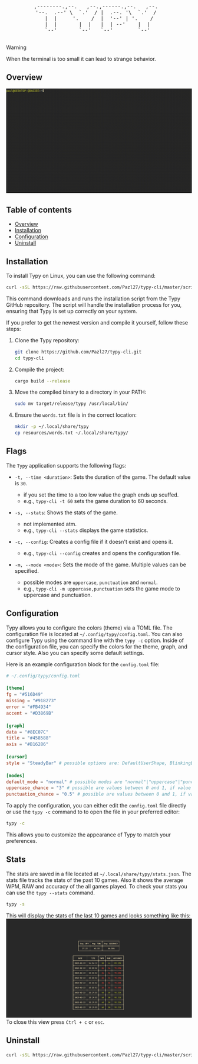 <div align="center">
  <pre>
,--------.,--.   ,--.,------.,--.   ,--.  
'--.  .--' \  `.'  / |  .--. '\  `.'  /  
   |  |     '.    /  |  '--' | '.    /   
   |  |       |  |   |  | --'    |  |    
   `--'       `--'   `--'        `--'    
  </pre>
</div>

> [!WARNING]  
> When the terminal is too small it can lead to strange behavior.

## Overview
![Description of the GIF](./doc/assets/demo.gif)

## Table of contents
- [Overview](#overview)
- [Installation](#installation)
- [Configuration](#configuration)
- [Uninstall](#uninstall)

## Installation
To install Typy on Linux, you can use the following command:

```bash
curl -sSL https://raw.githubusercontent.com/Pazl27/typy-cli/master/scripts/install.sh | bash
```

This command downloads and runs the installation script from the Typy GitHub repository. The script will handle the installation process for you, ensuring that Typy is set up correctly on your system.

If you prefer to get the newest version and compile it yourself, follow these steps:

1. Clone the Typy repository:
    ```bash
    git clone https://github.com/Pazl27/typy-cli.git
    cd typy-cli
    ```

2. Compile the project:
    ```bash
    cargo build --release
    ```

3. Move the compiled binary to a directory in your PATH:
    ```bash
    sudo mv target/release/typy /usr/local/bin/
    ```

4. Ensure the `words.txt` file is in the correct location:
    ```bash
    mkdir -p ~/.local/share/typy
    cp resources/words.txt ~/.local/share/typy/
    ```

## Flags
The `Typy` application supports the following flags:

- `-t, --time <duration>`: Sets the duration of the game. The default value is `30`.
  - if you set the time to a too low value the graph ends up scuffed.
  - e.g., `typy-cli -t 60` sets the game duration to 60 seconds.

- `-s, --stats`: Shows the stats of the game.
  - not implemented atm.
  - e.g., `typy-cli --stats` displays the game statistics.

- `-c, --config`: Creates a config file if it doesn't exist and opens it.
  - e.g., `typy-cli --config` creates and opens the configuration file.

- `-m, --mode <mode>`: Sets the mode of the game. Multiple values can be specified.
  - possible modes are `uppercase`, `punctuation` and `normal`.
  - e.g., `typy-cli -m uppercase,punctuation` sets the game mode to uppercase and punctuation.


## Configuration
Typy allows you to configure the colors (theme) via a TOML file. The configuration file is located at `~/.config/typy/config.toml`. You can also configure Typy using the command line with the `typy -c` option.
Inside of the configuration file, you can specify the colors for the theme, graph, and cursor style. Also you can specify some default settings.

Here is an example configuration block for the `config.toml` file:

```toml
# ~/.config/typy/config.toml

[theme]
fg = "#516D49"
missing = "#918273"
error = "#FB4934"
accent = "#D3869B"

[graph]
data = "#8EC07C"
title = "#458588"
axis = "#B16286"

[cursor]
style = "SteadyBar" # possible options are: DefaultUserShape, BlinkingBlock, SteadyBlock, BlinkingUnderScore, SteadyUnderScore, BlinkingBar, SteadyBar,

[modes]
default_mode = "normal" # possible modes are "normal"|"uppercase"|"punctuation", combinations of modes is also possible e.g: "uppercase, punctuation"
uppercase_chance = "3" # possible are values between 0 and 1, if value is too high it gets clamped to 1, if too low it gets clamped to 0
punctuation_chance = "0.5" # possible are values between 0 and 1, if value is too high it gets clamped to 1, if too low it gets clamped to 0
```

To apply the configuration, you can either edit the `config.toml` file directly or use the `typy -c` command to to open the file in your preferred editor:

```bash
typy -c 
```

This allows you to customize the appearance of Typy to match your preferences.

## Stats
The stats are saved in a file located at `~/.local/share/typy/stats.json`. The stats file tracks the stats of the past 10 games. Also it shows the average WPM,
RAW and accuracy of the all games played.
To check your stats you can use the `typy --stats` command.

```bash
typy -s
```
This will display the stats of the last 10 games and looks something like this:
![Stats](./doc/assets/snapshot_2025-02-24_00-28-16.png)
To close this view press `Ctrl + c` or `esc`.

## Uninstall
```bash
curl -sSL https://raw.githubusercontent.com/Pazl27/typy-cli/master/scripts/uninstall.sh | bash
```
